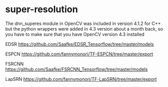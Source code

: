 # super-resolution

The dnn_superes module in OpenCV was included in version 4.1.2 for C++ but the python wrappers were added in 4.3 version about a month back, so you have to make sure that you have OpenCV version 4.3 installed

EDSR
https://github.com/Saafke/EDSR_Tensorflow/tree/master/models

ESPCN
https://github.com/fannymonori/TF-ESPCN/tree/master/export

FSRCNN
https://github.com/Saafke/FSRCNN_Tensorflow/tree/master/models

LapSRN
https://github.com/fannymonori/TF-LapSRN/tree/master/export
